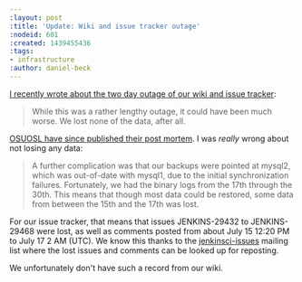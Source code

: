 ```yaml
---
:layout: post
:title: 'Update: Wiki and issue tracker outage'
:nodeid: 601
:created: 1439455436
:tags:
- infrastructure
:author: daniel-beck
---
```

[I recently wrote about the two day outage of our wiki and issue tracker](https://jenkins-ci.org/content/wiki-and-issue-tracker-outage-over-weekend):

> While this was a rather lengthy outage, it could have been much worse. We lost none of the data, after all.

[OSUOSL have since published their post mortem](https://osuosl.org/blog/mysql1-vip-outage-post-mortem/). I was *really* wrong about not losing any data:

> A further complication was that our backups were pointed at mysql2, which was out-of-date with mysql1, due to the initial synchronization failures. Fortunately, we had the binary logs from the 17th through the 30th. This means that though most data could be restored, some data from between the 15th and the 17th was lost.

For our issue tracker, that means that issues JENKINS-29432 to JENKINS-29468 were lost, as well as comments posted from about July 15 12:20 PM to July 17 2 AM (UTC). We know this thanks to the [jenkinsci-issues](https://groups.google.com/group/jenkinsci-issues/topics) mailing list where the lost issues and comments can be looked up for reposting.

We unfortunately don't have such a record from our wiki.
